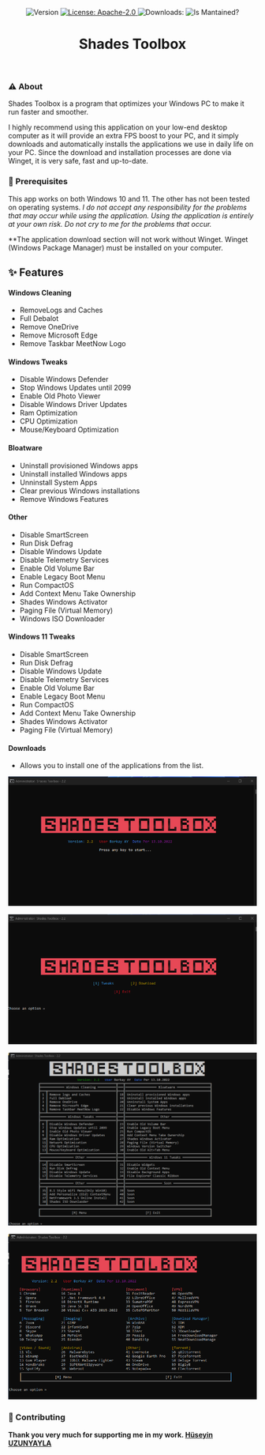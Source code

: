 <p align="center">
  <img alt="Version" Image="https://img.shields.io/badge/Version-1.0-blue" />
  <a href="#" target="_blank">
    <img alt="License: Apache-2.0" Image="https://img.shields.io/github/license/berkays0733/Shades-Toolbox" />
  </a>
  <a><img alt="Downloads:" Image="https://img.shields.io/badge/Downloads-1-blue" />
  </a>
  <a><img alt="Is Mantained?" Image="https://img.shields.io/badge/Mantained:-yes-green.svg" />
  </a>
</p>
<h1 align="center">
Shades Toolbox
</h1>
<p align="center">
 <img Image="https://github.com/berkays0733/Shades-Toolbox/raw/main/Image/shades.png?raw=true" width="200">
</p>

### ⚠️ About 

Shades Toolbox is a program that optimizes your Windows PC to make it run faster and smoother.

I highly recommend using this application on your low-end desktop computer as it will provide an extra FPS boost to your PC, and it simply downloads and automatically installs the applications we use in daily life on your PC. Since the download and installation processes are done via Winget, it is very safe, fast and up-to-date.

### 🛑 Prerequisites

This app works on both Windows 10 and 11. The other has not been tested on operating systems. *I do not accept any responsibility for the problems that may occur while using the application. Using the application is entirely at your own risk. Do not cry to me for the problems that occur.*

**The application download section will not work without Winget. Winget (Windows Package Manager) must be installed on your computer.

## ✨ Features
#### Windows Cleaning
- RemoveLogs and Caches
- Full Debalot
- Remove OneDrive
- Remove Microsoft Edge
- Remove Taskbar MeetNow Logo
#### Windows Tweaks
- Disable Windows Defender
- Stop Windows Updates until 2099
- Enable Old Photo Viewer
- Disable Windows Driver Updates
- Ram Optimization
- CPU Optimization
- Mouse/Keyboard Optimization
#### Bloatware
- Uninstall provisioned Windows apps
- Uninstall installed Windows apps
- Unninstall System Apps
- Clear previous Windows installations
- Remove Windows Features
#### Other
- Disable SmartScreen
- Run Disk Defrag
- Disable Windows Update
- Disable Telemetry Services
- Enable Old Volume Bar
- Enable Legacy Boot Menu
- Run CompactOS
- Add Context Menu Take Ownership
- Shades Windows Activator
- Paging File (Virtual Memory)
- Windows ISO Downloader
#### Windows 11 Tweaks
- Disable SmartScreen
- Run Disk Defrag
- Disable Windows Update
- Disable Telemetry Services
- Enable Old Volume Bar
- Enable Legacy Boot Menu
- Run CompactOS
- Add Context Menu Take Ownership
- Shades Windows Activator
- Paging File (Virtual Memory)

#### Downloads
- Allows you to install one of the applications from the list.

![](https://github.com/berkays0733/Shades-Toolbox/raw/main/Image/1.png)

![](https://github.com/berkays0733/Shades-Toolbox/raw/main/Image/2.png)

![](https://github.com/berkays0733/Shades-Toolbox/raw/main/Image/3.PNG)

![](https://github.com/berkays0733/Shades-Toolbox/raw/main/Image/4.PNG)

### 🤝 Contributing

**Thank you very much for supporting me in my work. [Hüseyin UZUNYAYLA](https://github.com/OgnitorenKs "Hüseyin UZUNYAYLA")**